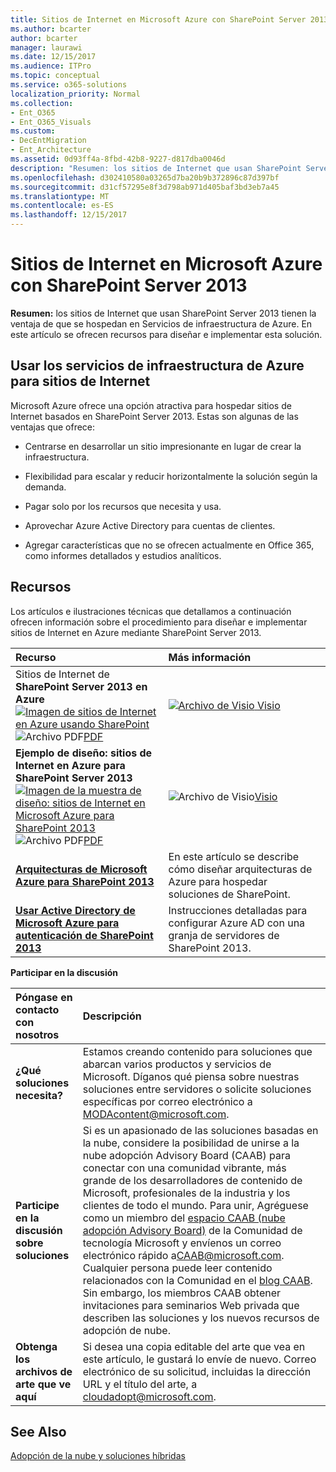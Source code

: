 ```yaml
---
title: Sitios de Internet en Microsoft Azure con SharePoint Server 2013
ms.author: bcarter
author: bcarter
manager: laurawi
ms.date: 12/15/2017
ms.audience: ITPro
ms.topic: conceptual
ms.service: o365-solutions
localization_priority: Normal
ms.collection:
- Ent_O365
- Ent_O365_Visuals
ms.custom:
- DecEntMigration
- Ent_Architecture
ms.assetid: 0d93ff4a-8fbd-42b8-9227-d817dba0046d
description: "Resumen: los sitios de Internet que usan SharePoint Server 2013 tienen la ventaja de que se hospedan en Servicios de infraestructura de Azure. En este artículo se ofrecen recursos para diseñar e implementar esta solución."
ms.openlocfilehash: d302410580a03265d7ba20b9b372896c87d397bf
ms.sourcegitcommit: d31cf57295e8f3d798ab971d405baf3bd3eb7a45
ms.translationtype: MT
ms.contentlocale: es-ES
ms.lasthandoff: 12/15/2017
---
```

# <a name="internet-sites-in-microsoft-azure-using-sharepoint-server-2013"></a>Sitios de Internet en Microsoft Azure con SharePoint Server 2013

 **Resumen:** los sitios de Internet que usan SharePoint Server 2013 tienen la ventaja de que se hospedan en Servicios de infraestructura de Azure. En este artículo se ofrecen recursos para diseñar e implementar esta solución.
  
## <a name="using-azure-infrastructure-services-for-internet-sites"></a>Usar los servicios de infraestructura de Azure para sitios de Internet

Microsoft Azure ofrece una opción atractiva para hospedar sitios de Internet basados en SharePoint Server 2013. Estas son algunas de las ventajas que ofrece:
  
- Centrarse en desarrollar un sitio impresionante en lugar de crear la infraestructura.
    
- Flexibilidad para escalar y reducir horizontalmente la solución según la demanda.
    
- Pagar solo por los recursos que necesita y usa.
    
- Aprovechar Azure Active Directory para cuentas de clientes.
    
- Agregar características que no se ofrecen actualmente en Office 365, como informes detallados y estudios analíticos.
    
## <a name="resources"></a>Recursos

Los artículos e ilustraciones técnicas que detallamos a continuación ofrecen información sobre el procedimiento para diseñar e implementar sitios de Internet en Azure mediante SharePoint Server 2013.
  
|**Recurso**|**Más información**|
|:-----|:-----|
|Sitios de Internet de **SharePoint Server 2013 en Azure** <br/> [![Imagen de sitios de Internet en Azure usando SharePoint](images/MS_AZ_SPInternetSites.jpg)          ](https://go.microsoft.com/fwlink/p/?LinkId=392552) <br/> ![Archivo PDF](images/ITPro_Other_PDFicon.png)[PDF](https://go.microsoft.com/fwlink/p/?LinkId=392552) |[![Archivo de Visio](images/ITPro_Other_VisioIcon.jpg)          ](https://go.microsoft.com/fwlink/p/?LinkId=392551)[Visio](https://go.microsoft.com/fwlink/p/?LinkId=392551) <br/> |En este modelo de arquitectura se describen las principales actividades de diseño y las opciones de arquitectura recomendadas para sitios de Internet en Azure.  <br/> |
|**Ejemplo de diseño: sitios de Internet en Azure para SharePoint Server 2013** <br/> [![Imagen de la muestra de diseño: sitios de Internet en Microsoft Azure para SharePoint 2013](images/MS_AZ_InternetSitesDesignSample.jpg)          ](https://go.microsoft.com/fwlink/p/?LinkId=392549) <br/> ![Archivo PDF](images/ITPro_Other_PDFicon.png)[PDF](https://go.microsoft.com/fwlink/p/?LinkId=392549) |![Archivo de Visio](images/ITPro_Other_VisioIcon.jpg)[Visio](https://go.microsoft.com/fwlink/p/?LinkId=392548) <br/> |Use este ejemplo de diseño como punto de partida para su propia arquitectura.  <br/> |
|**[Arquitecturas de Microsoft Azure para SharePoint 2013](microsoft-azure-architectures-for-sharepoint-2013.md)** <br/> |En este artículo se describe cómo diseñar arquitecturas de Azure para hospedar soluciones de SharePoint.  <br/> |
|**[Usar Active Directory de Microsoft Azure para autenticación de SharePoint 2013](using-microsoft-azure-active-directory-for-sharepoint-2013-authentication.md)** <br/> |Instrucciones detalladas para configurar Azure AD con una granja de servidores de SharePoint 2013.  <br/> |
   
**Participar en la discusión**

|**Póngase en contacto con nosotros**|**Descripción**|
|:-----|:-----|
|**¿Qué soluciones necesita?** <br/> |Estamos creando contenido para soluciones que abarcan varios productos y servicios de Microsoft. Díganos qué piensa sobre nuestras soluciones entre servidores o solicite soluciones específicas por correo electrónico a [MODAcontent@microsoft.com](mailto:cloudadopt@microsoft.com?Subject=[Cloud%20Adoption%20Content%20Feedback]:%20).<br/> |
|**Participe en la discusión sobre soluciones** <br/> |Si es un apasionado de las soluciones basadas en la nube, considere la posibilidad de unirse a la nube adopción Advisory Board (CAAB) para conectar con una comunidad vibrante, más grande de los desarrolladores de contenido de Microsoft, profesionales de la industria y los clientes de todo el mundo. Para unir, Agréguese como un miembro del [espacio CAAB (nube adopción Advisory Board)](https://aka.ms/caab) de la Comunidad de tecnología Microsoft y envíenos un correo electrónico rápido a[CAAB@microsoft.com](mailto:caab@microsoft.com?Subject=I%20just%20joined%20the%20Cloud%20Adoption%20Advisory%20Board!). Cualquier persona puede leer contenido relacionados con la Comunidad en el [blog CAAB](https://blogs.technet.com/b/solutions_advisory_board/). Sin embargo, los miembros CAAB obtener invitaciones para seminarios Web privada que describen las soluciones y los nuevos recursos de adopción de nube.<br/> |
|**Obtenga los archivos de arte que ve aquí** <br/> |Si desea una copia editable del arte que vea en este artículo, le gustará lo envíe de nuevo. Correo electrónico de su solicitud, incluidas la dirección URL y el título del arte, a [cloudadopt@microsoft.com](mailto:cloudadopt@microsoft.com?subject=[Art%20Request]:%20).<br/> |
   
## <a name="see-also"></a>See Also

[Adopción de la nube y soluciones híbridas](cloud-adoption-and-hybrid-solutions.md)



